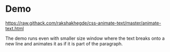 # Demo
https://raw.githack.com/rakshakhegde/css-animate-text/master/animate-text.html

The demo runs even with smaller size window where the text breaks onto a new line and animates it as if it is part of the paragraph.